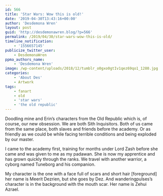 ```yaml
---
id: 566
title: 'Star Wars: Wow this is old!'
date: '2019-04-30T13:43:16+00:00'
author: 'Desdemona Wren'
layout: post
guid: 'http://desdemonawren.blog/?p=566'
permalink: /2019/04/30/star-wars-wow-this-is-old/
timeline_notification:
    - '1556657145'
publicize_twitter_user:
    - DesdemonaWren
ppma_authors_name:
    - 'Desdemona Wren'
image: /wp-content/uploads/2018/12/tumblr_o0gxo0gtIv1qez69qo1_1280.jpg
categories:
    - 'About Des'
    - Artwork
tags:
    - fanart
    - old
    - 'star wars'
    - 'the old republic'
---
```


Doodling mine and Erin’s characters from the Old Republic which is, of course, our new obsession. We are both Sith Inquisitors. Both of us came from the same place, both slaves and friends before the academy. Or as friendly as we could be while facing terrible conditions and being exploded by our master.

I came to the academy first, training for months under Lord Zash before she came and was given to me as my padawan. She is now my apprentice and has grown quickly through the ranks. We travel with another warrior, a cyborg named Tuneborg and his companion.

My character is the one with a face full of scars and short hair \[foreground\] her name is Meerit Dezrien, but she goes by Dez. And wanderingpulses’s character is in the background with the mouth scar. Her name is Zehui Azrael.
